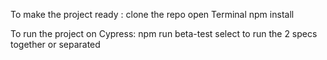 To make the project ready :
clone the repo 
open Terminal
npm install

To run the project on Cypress:
npm run beta-test
select to run the 2 specs together or separated
